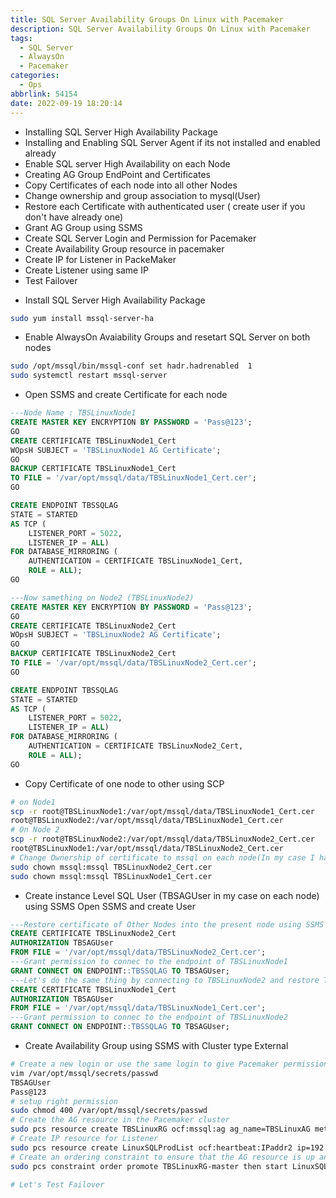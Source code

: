 ```yaml
---
title: SQL Server Availability Groups On Linux with Pacemaker
description: SQL Server Availability Groups On Linux with Pacemaker
tags:
  - SQL Server
  - AlwaysOn
  - Pacemaker
categories:
  - Ops
abbrlink: 54154
date: 2022-09-19 18:20:14
---
```


* Installing SQL Server High Availability Package
* Installing and Enabling SQL Server Agent if its not installed and enabled already
* Enable SQL server High Availability on each Node
* Creating AG Group EndPoint and Certificates
* Copy Certificates of each node into all other Nodes
* Change ownership and group association to mysql(User)
* Restore each Certificate with authenticated user ( create user if you don't have already one)
* Grant AG Group using SSMS
* Create SQL Server Login and Permission for Pacemaker
* Create Availability Group resource in pacemaker
* Create IP for Listener in PackeMaker
* Create Listener using same IP
* Test Failover

- Install SQL Server High Availability Package
```bash
sudo yum install mssql-server-ha
```
-  Enable AlwaysOn Avaiability Groups and resetart SQL Server on both nodes
```bash
sudo /opt/mssql/bin/mssql-conf set hadr.hadrenabled  1
sudo systemctl restart mssql-server
```
- Open SSMS and create Certificate for each node
```sql
---Node Name : TBSLinuxNode1
CREATE MASTER KEY ENCRYPTION BY PASSWORD = 'Pass@123';
GO
CREATE CERTIFICATE TBSLinuxNode1_Cert
WOpsH SUBJECT = 'TBSLinuxNode1 AG Certificate';
GO
BACKUP CERTIFICATE TBSLinuxNode1_Cert
TO FILE = '/var/opt/mssql/data/TBSLinuxNode1_Cert.cer';
GO

CREATE ENDPOINT TBSSQLAG
STATE = STARTED
AS TCP (
    LISTENER_PORT = 5022,
    LISTENER_IP = ALL)
FOR DATABASE_MIRRORING (
    AUTHENTICATION = CERTIFICATE TBSLinuxNode1_Cert,
    ROLE = ALL);
GO
```
```sql
---Now samething on Node2 (TBSLinuxNode2)
CREATE MASTER KEY ENCRYPTION BY PASSWORD = 'Pass@123';
GO
CREATE CERTIFICATE TBSLinuxNode2_Cert
WOpsH SUBJECT = 'TBSLinuxNode2 AG Certificate';
GO
BACKUP CERTIFICATE TBSLinuxNode2_Cert
TO FILE = '/var/opt/mssql/data/TBSLinuxNode2_Cert.cer';
GO

CREATE ENDPOINT TBSSQLAG
STATE = STARTED
AS TCP (
    LISTENER_PORT = 5022,
    LISTENER_IP = ALL)
FOR DATABASE_MIRRORING (
    AUTHENTICATION = CERTIFICATE TBSLinuxNode2_Cert,
    ROLE = ALL);
GO
```
- Copy Certificate of one node to other using SCP 
```bash
# on Node1
scp -r root@TBSLinuxNode1:/var/opt/mssql/data/TBSLinuxNode1_Cert.cer 
root@TBSLinuxNode2:/var/opt/mssql/data/TBSLinuxNode1_Cert.cer
# On Node 2
scp -r root@TBSLinuxNode2:/var/opt/mssql/data/TBSLinuxNode2_Cert.cer 
root@TBSLinuxNode1:/var/opt/mssql/data/TBSLinuxNode2_Cert.cer
# Change Ownership of certificate to mssql on each node(In my case I have only two nodes)
sudo chown mssql:mssql TBSLinuxNode2_Cert.cer
sudo chown mssql:mssql TBSLinuxNode1_Cert.cer
```

- Create instance Level SQL User (TBSAGUser in my case on each node) using SSMS
Open SSMS and create User
```sql
---Restore certificate of Other Nodes into the present node using SSMS below: Login to TBSLinuxNode1
CREATE CERTIFICATE TBSLinuxNode2_Cert
AUTHORIZATION TBSAGUser
FROM FILE = '/var/opt/mssql/data/TBSLinuxNode2_Cert.cer';
---Grant permission to connec to the endpoint of TBSLinuxNode1
GRANT CONNECT ON ENDPOINT::TBSSQLAG TO TBSAGUser;
---Let's do the same thing by connecting to TBSLinuxNode2 and restore TBSLinuxNode1.cert
CREATE CERTIFICATE TBSLinuxNode1_Cert
AUTHORIZATION TBSAGUser
FROM FILE = '/var/opt/mssql/data/TBSLinuxNode1_Cert.cer';
---Grant permission to connec to the endpoint of TBSLinuxNode2
GRANT CONNECT ON ENDPOINT::TBSSQLAG TO TBSAGUser;
```
- Create Availability Group using SSMS with Cluster type External
```bash
# Create a new login or use the same login to give Pacemaker permission and provide view server permission, I will give sysadmin to this user just for this demo.On all Nodes Edit vi /var/opt/mssql/secrets/passwd using emacs and update with user and password that you created for Pacemaker and save it
vim /var/opt/mssql/secrets/passwd
TBSAGUser
Pass@123
# setup right permission
sudo chmod 400 /var/opt/mssql/secrets/passwd
# Create the AG resource in the Pacemaker cluster
sudo pcs resource create TBSLinuxRG ocf:mssql:ag ag_name=TBSLinuxAG meta failure-timeout=30s --master meta notify=true
# Create IP resource for Listener 
sudo pcs resource create LinuxSQLProdList ocf:heartbeat:IPaddr2 ip=192.168.1.104 cidr_netmask=24
# Create an ordering constraint to ensure that the AG resource is up and running before the IP address. While the colocation constraint implies an ordering constraint, this enforces it
sudo pcs constraint order promote TBSLinuxRG-master then start LinuxSQLProdList

# Let's Test Failover
```
